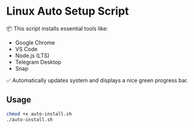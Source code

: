 # Linux Auto Setup Script

📦 This script installs essential tools like:

- Google Chrome
- VS Code
- Node.js (LTS)
- Telegram Desktop
- Snap

✅ Automatically updates system and displays a nice green progress bar.

## Usage

```bash
chmod +x auto-install.sh
./auto-install.sh
